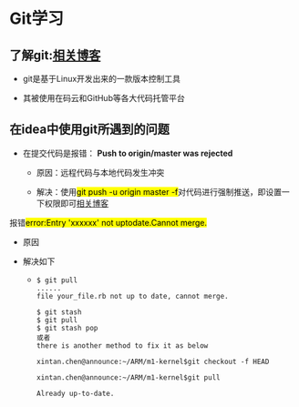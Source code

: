 # Git学习

## 了解git:[相关博客](https://blog.csdn.net/df19900725/article/details/79578610?ops_request_misc=%257B%2522request%255Fid%2522%253A%2522164086185916780264096363%2522%252C%2522scm%2522%253A%252220140713.130102334..%2522%257D&request_id=164086185916780264096363&biz_id=0&utm_medium=distribute.pc_search_result.none-task-blog-2~all~baidu_landing_v2~default-4-79578610.first_rank_v2_pc_rank_v29&utm_term=git%E7%AE%80%E4%BB%8B&spm=1018.2226.3001.4187)

* git是基于Linux开发出来的一款版本控制工具

* 其被使用在码云和GitHub等各大代码托管平台

## 在idea中使用git所遇到的问题

* 在提交代码是报错： **Push to origin/master was rejected**
  
  * 原因：远程代码与本地代码发生冲突
  
  * 解决：使用<mark>git push -u origin master -f</mark>对代码进行强制推送，即设置一下权限即可[相关博客](https://blog.csdn.net/mygodit/article/details/84869504?ops_request_misc=%257B%2522request%255Fid%2522%253A%2522163911422116780271523942%2522%252C%2522scm%2522%253A%252220140713.130102334..%2522%257D&request_id=163911422116780271523942&biz_id=0&utm_medium=distribute.pc_search_result.none-task-blog-2~all~sobaiduend~default-2-84869504.first_rank_v2_pc_rank_v29&utm_term=Push+to+origin%2Fmaster+was+rejected&spm=1018.2226.3001.4187)

报错<mark>error:Entry 'xxxxxx' not uptodate.Cannot merge.</mark>

* 原因

* 解决如下
  
  * ```git
    $ git pull 
    ...... 
    file your_file.rb not up to date, cannot merge. 
    
    $ git stash 
    $ git pull 
    $ git stash pop 
    或者
    there is another method to fix it as below
    
    xintan.chen@announce:~/ARM/m1-kernel$git checkout -f HEAD
    
    xintan.chen@announce:~/ARM/m1-kernel$git pull
    
    Already up-to-date.
    ```
    
    
